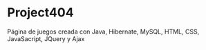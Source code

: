 # Project404
Página de juegos creada con Java, Hibernate, MySQL, HTML, CSS, JavaSacript, JQuery y Ajax
